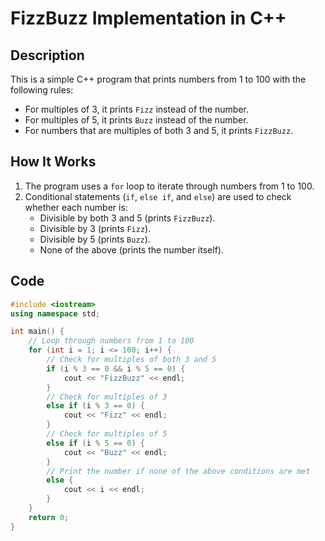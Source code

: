 # FizzBuzz Implementation in C++

## Description
This is a simple C++ program that prints numbers from 1 to 100 with the following rules:
- For multiples of 3, it prints `Fizz` instead of the number.
- For multiples of 5, it prints `Buzz` instead of the number.
- For numbers that are multiples of both 3 and 5, it prints `FizzBuzz`.

## How It Works
1. The program uses a `for` loop to iterate through numbers from 1 to 100.
2. Conditional statements (`if`, `else if`, and `else`) are used to check whether each number is:
   - Divisible by both 3 and 5 (prints `FizzBuzz`).
   - Divisible by 3 (prints `Fizz`).
   - Divisible by 5 (prints `Buzz`).
   - None of the above (prints the number itself).

## Code
```cpp
#include <iostream>
using namespace std;

int main() {
    // Loop through numbers from 1 to 100
    for (int i = 1; i <= 100; i++) {
        // Check for multiples of both 3 and 5
        if (i % 3 == 0 && i % 5 == 0) {
            cout << "FizzBuzz" << endl;
        }
        // Check for multiples of 3
        else if (i % 3 == 0) {
            cout << "Fizz" << endl;
        }
        // Check for multiples of 5
        else if (i % 5 == 0) {
            cout << "Buzz" << endl;
        }
        // Print the number if none of the above conditions are met
        else {
            cout << i << endl;
        }
    }
    return 0;
}
```

